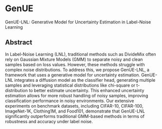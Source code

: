 # GenUE
GenUE-LNL: Generative Model for Uncertainty Estimation in Label-Noise Learning

## Abstract
In Label-Noise Learning (LNL), traditional methods such as DivideMix often rely on Gaussian Mixture Models (GMM) to separate noisy and clean samples based on loss values. However, these methods struggle with complex noise distributions. To address this, we propose GenUE-LNL, a framework that uses a generative model for uncertainty estimation. GenUE-LNL integrates a diffusion model as the classifier head, generating multiple samples and leveraging statistical distributions like chi-square or t-distribution to better estimate uncertainty. This enhanced uncertainty estimation allows for more robust handling of noisy samples, improving classification performance in noisy environments.
Our extensive experiments on benchmark datasets, including CIFAR-10, CIFAR-100, ImageNet-1K, Clothing1M, and Food101, demonstrate that GenUE-LNL significantly outperforms traditional GMM-based methods in terms of robustness and accuracy under label noise.
